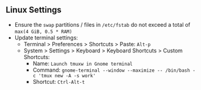 ## Linux Settings

- Ensure the `swap` partitions / files in `/etc/fstab` do not exceed a total of
  `max(4 GiB, 0.5 * RAM)`
- Update terminal settings:
  - Terminal > Preferences > Shortcuts > Paste: `Alt-p`
  - System > Settings > Keyboard > Keyboard Shortcuts > Custom Shortcuts:
    - Name: `Launch tmuxw in Gnome terminal`
    - Command:
      `gnome-terminal --window --maximize -- /bin/bash -c 'tmux new -A -s work'`
    - Shortcut: `Ctrl-Alt-t`
